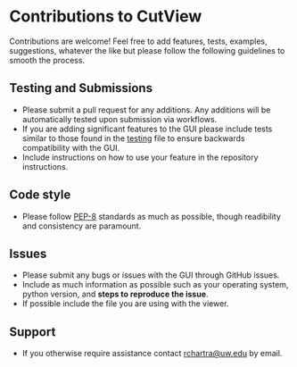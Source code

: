 # Contributions to CutView

Contributions are welcome! Feel free to add features, tests, examples, suggestions, whatever the like but please follow the following guidelines to smooth the process.

## Testing and Submissions

- Please submit a pull request for any additions. Any additions will be automatically tested upon submission via workflows.
- If you are adding significant features to the GUI please include tests similar to those found in the [testing](test_app.py) file to ensure backwards compatibility with the GUI.
- Include instructions on how to use your feature in the repository instructions.

## Code style

- Please follow [PEP-8]( <https://www.python.org/dev/peps/pep-0008/>) standards as much as possible, though readibility and consistency are paramount.

## Issues

- Please submit any bugs or issues with the GUI through GitHub issues.
- Include as much information as possible such as your operating system, python version, and **steps to reproduce the issue**.
- If possible include the file you are using with the viewer.

## Support

- If you otherwise require assistance contact rchartra@uw.edu by email.
